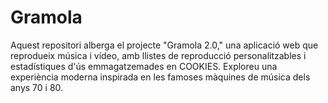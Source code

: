 # Gramola
Aquest repositori alberga el projecte "Gramola 2.0," una aplicació web que reprodueix música i vídeo, amb llistes de reproducció personalitzables i estadístiques d'ús emmagatzemades en COOKIES. Exploreu una experiència moderna inspirada en les famoses màquines de música dels anys 70 i 80.
